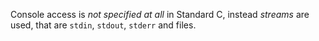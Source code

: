 Console access is _not specified at all_ in Standard C, instead _streams_ are used, that are `stdin`, `stdout`, `stderr` and files.
